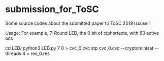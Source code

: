 # submission_for_ToSC
Some source codes about the submitted paper to ToSC 2019 Issuse 1

Usage:
For example, 7-Round LED,  the 0 bit of ciphertexts, with 63 active bits

cd LED/
python3 LED.py 7 0 > cvc_0.cvc 
stp cvc_0.cvc --cryptominisat --threads 4 > res_0.res


